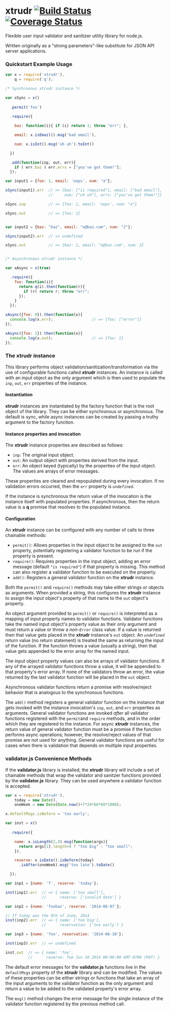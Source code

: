 # xtrudr [![Build Status][travis-img]][travis-url][![Coverage Status][coveralls-img]][coveralls-url]

Flexible user input validator and sanitizer utility library for
node.js.

Written originally as a "strong parameters"-like substitute for JSON
API server applications.

### Quickstart Example Usage

```javascript
var x = require('xtrudr'),
    q = require('q');

/* Synchronous xtrudr instance */

var xSync = x()
  
  .permit('foo')
  
  .require({

    baz: function(i){ if (i) return 1; throw "err"; },

    email: x.isEmail().msg('bad email'),

    num: x.isInt().msg('uh uh').toInt()

  })

  .add(function(inp, out, err){
    if ( err.baz ) err.errs = ["you've got them!"];
  });

var input1 = {foo: 1, email: 'oops', num: "a"};

xSync(input1).err  // => {baz: ["is required"], email: ["bad email"],
                   //     num: ["uh uh"], errs: ["you've got them!"]}

xSync.inp          // => {foo: 1, email: 'oops', num: "a"}

xSync.out          // => {foo: 1}


var input2 = {baz: "baz", email: "a@baz.com", num: "2"};

xSync(input2).err  // => undefined

xSync.out          // => {baz: 1, email: "a@baz.com", num: 2}


/* Asynchronous xtrudr instance */

var xAsync = x(true)

  .require({
    foo: function(i){
      return q(i).then(function(r){ 
        if (r) return r; throw "err";
      });
    }
  });

xAsync({foo: 0}).then(function(x){
  console.log(x.err);                 // => {foo: ["error"]}
});    

xAsync({foo: 1}).then(function(x){
  console.log(x.out);                 // => {foo: 1}
});
```

### The xtrudr instance

This library performs object validation/sanitization/transformation
via the use of configurable functions called **xtrudr** instances.
An instance is called with an input object as the only argument which
is then used to populate the `inp`, `out`, `err` properties of the 
instance.

#### Instantiation

**xtrudr** instances are instantiated by the factory function that is 
the root object of the library.  They can be either synchronous or 
asynchronous.  The default is sync, while async instances can be 
created by passing a truthy argument to the factory function.

#### Instance properties and invocation
 
The **xtrudr** instance properties are described as follows:

* `inp`: The original input object.
* `out`: An output object with properties derived from the input.
* `err`: An object keyed (typically) by the properties of the input 
  object.  The values are arrays of error messages.

These properties are cleared and repopulated during every invocation.
If no validation errors occurred, then the `err` property is 
*`undefined`*.

If the instance is synchronous the return value of the invocation is
the instance itself with populated properties.  If asynchronous, then
the return value is a **q** promise that resolves to the populated
instance.

#### Configuration

An **xtrudr** instance can be configured with any number of calls to
three chainable methods: 

* `permit()`: Allows properties in the input object to be assigned to
  the `out` property, potentially registering a validator function to
  be run if the property is present.
* `require()`: Requires properties in the input object, adding an 
  error message (default `"is required"`) if that property is missing.
  This method can also register a validator function to be executed on
  the property.
* `add()`: Registers a general validator function on the **xtrudr**
  instance.

Both the `permit()` and `require()` methods may take either strings or
objects as arguments.  When provided a string, this configures the 
**xtrudr** instance to assign the input object's property of that name
to the `out` object's property.

An object argument provided to `permit()` or `require()` is 
interpreted as a mapping of input property names to validator 
functions.  Validator functions take the named input object's property
value as their only argument and must return a value or throw a 
*non-`Error`* class value.  If a value is returned then that value
gets placed in the **xtrudr** instance's `out` object.  An 
*`undefined`* return value (no return statement) is treated the same
as returning the input of the function.  If the function throws a 
value (usually a string), then that value gets appended to the error
array for the named input.

The input object property values can also be arrays of validator
functions.  If any of the arrayed validator functions throw a value,
it will be appended to that property's error array.  If none of the
validators throw an error, the value returned by the last validator
function will be placed in the `out` object.

Asynchronous validator functions return a promise with resolve/reject
behavior that is analogous to the synchronous functions.

The `add()` method registers a general validator function on the
instance that gets invoked with the instance invocation's `inp`, 
`out`, and `err` properties as arguments.  General validator functions
are invoked *after* all validator functions registered with the 
`permit`and `require` methods, and in the order which they are 
registered to the instance.  For async **xtrudr** instances, the
return value of general validator function must be a promise if the
function performs async operations; however, the resolve/reject values
of that promise are not used for anything.  General validator
functions are useful for cases when there is validation that depends
on multiple input properties.

### validator.js Convenience Methods

If the **validator.js** library is installed, the **xtrudr** library
will include a set of chainable methods that wrap the validator and
sanitzer functions provided by the **validator.js** library.  They can
be used anywhere a validator function is accepted.

```javascript
var x = require('xtrudr'),
    today = new Date(),
    oneWeek = new Date(Date.now()+7*24*60*60*1000);

x.defaultMsgs.isBefore = 'too early';

var inst = x()
  
  .require({

    name: x.isLength(2,4).msg(function(args){
      return args[1].length>4 ? "too big" : "too small";
    }),

    reserve: x.isDate().isBefore(today)
      .isAfter(oneWeek).msg('too late').toDate()

  });

var inp1 = {name: 'f', reserve: 'today'};

inst(inp1).err  // => { name: ['too small'], 
                //      reserve: ['invalid date'] }

var inp2 = {name: 'foobaz', reserve: '2014-06-07'};

// If today was the 9th of June, 2014
inst(inp2).err  // => { name: ['too big'],
                //      reservation: ['too early'] }

var inp3 = {name: 'foo', reservation: '2014-06-10'};

inst(inp3).err  // => undefined

inst.out  // => { name: 'foo', 
          //      reserve: Tue Jun 10 2014 00:00:00 GMT-0700 (PDT) }
```

The default error messages for the **validator.js** functions live in
the `defaultMsgs` property of the **xtrudr** library and can be 
modified.  The values of these properties can be either strings or
functions that take an array of the input arguments to the validator
function as the only argument and return a value to be added to the
validated property's error array.

The `msg()` method changes the error message for the single instance
of the validator function registered by the previous method call.

[travis-url]: https://travis-ci.org/mhess/xtrudr
[travis-img]: http://img.shields.io/travis/mhess/xtrudr.svg
[coveralls-url]: https://coveralls.io/r/mhess/xtrudr
[coveralls-img]: https://img.shields.io/coveralls/mhess/xtrudr.svg